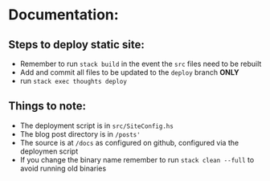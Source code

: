 # Documentation:

## Steps to deploy static site:

- Remember to run `stack build` in the event the `src` files need to be rebuilt
- Add and commit all files to be updated to the `deploy` branch **ONLY**
- run `stack exec thoughts deploy`

## Things to note:

- The deployment script is in `src/SiteConfig.hs`
- The blog post directory is in `/posts'`
- The source is at `/docs` as configured on github, configured via the deploymen script
- If you change the binary name remember to run `stack clean --full` to avoid
  running old binaries
